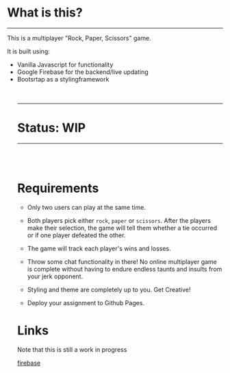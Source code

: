 <h1> What is this?</h1>
<hr>
<p>This is a multiplayer "Rock, Paper, Scissors" game.</p>
<p>It is built using:<p>
<ul>
  <li>Vanilla Javascript for functionality</li>
  <li>Google Firebase for the backend/live updating</li>
  <li>Bootsrtap as a stylingframework</li>

<br>
<br>

<hr>
<h1>Status: WIP</h1>
<hr>

<br>
<br>

<h1>Requirements</h1>

* Only two users can play at the same time.

* Both players pick either `rock`, `paper` or `scissors`. After the players make their selection, the game will tell them whether a tie occurred or if one player defeated the other.

* The game will track each player's wins and losses.

* Throw some chat functionality in there! No online multiplayer game is complete without having to endure endless taunts and insults from your jerk opponent.

* Styling and theme are completely up to you. Get Creative!

* Deploy your assignment to Github Pages.



<h1>Links</h1>
<p>Note that this is still a work in progress</p>
<a href="https://console.firebase.google.com/project/paper-scissors-rock-81a81/database/paper-scissors-rock-81a81/data/">firebase</a>